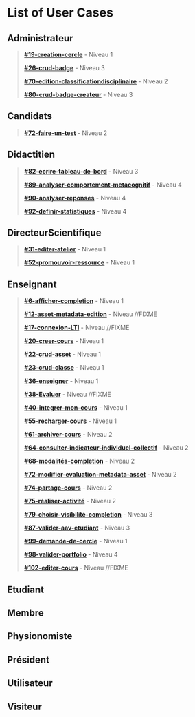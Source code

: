 # List of User Cases
## Administrateur
>**[#19-creation-cercle](https://github.com/PremierLangage/platon-conception/blob/master/UC/Administrateur/creation-cercle.md)** - Niveau 1
>
> **[#26-crud-badge](https://github.com/PremierLangage/platon-conception/blob/master/UC/Administrateur/crud-badge.md)** - Niveau 3
>
> **[#70-edition-classificationdisciplinaire](https://github.com/PremierLangage/platon-conception/blob/master/UC/Administrateur/edition-classification-disciplinaire.md)** - Niveau 2
>
>**[#80-crud-badge-createur](https://github.com/PremierLangage/platon-conception/blob/master/UC/Administrateur/crud-badge-createur.md)** - Niveau 3
## Candidats
> **[#72-faire-un-test](https://github.com/PremierLangage/platon-conception/blob/master/UC/Candidats/faire-un-test.md)** - Niveau 2 
## Didactitien
> **[#82-ecrire-tableau-de-bord](https://github.com/PremierLangage/platon-conception/blob/master/UC/Didactitien/ecrire-tableau-de-bord.md)** - Niveau 3
>
> **[#89-analyser-comportement-metacognitif](https://github.com/PremierLangage/platon-conception/blob/master/UC/Didactitien/analyser-comportement-metacognitif.md)** - Niveau 4
>
> **[#90-analyser-reponses](https://github.com/PremierLangage/platon-conception/blob/master/UC/Didactitien/analyser-reponses.md)** - Niveau 4
>
> **[#92-definir-statistiques](https://github.com/PremierLangage/platon-conception/blob/master/UC/Didactitien/definir-statistiques.md)** - Niveau 4
## DirecteurScientifique
> **[#31-editer-atelier](https://github.com/PremierLangage/platon-conception/blob/master/UC/DirecteurScientifique/editer-atelier.md)** - Niveau 1
>
> **[#52-promouvoir-ressource](https://github.com/PremierLangage/platon-conception/blob/master/UC/DirecteurScientifique/promouvoir-ressource.md)** - Niveau 1
## Enseignant
> **[#6-afficher-completion](https://github.com/PremierLangage/platon-conception/blob/master/UC/Enseignant/afficher-completion.md)** - Niveau 1
>
> **[#12-asset-metadata-edition](https://github.com/PremierLangage/platon-conception/blob/master/UC/Enseignant/asset-metadata-edition.md)** - Niveau //FIXME
>
> **[#17-connexion-LTI](https://github.com/PremierLangage/platon-conception/blob/master/UC/Enseignant/connexionLTI.md)** - Niveau //FIXME
>
> **[#20-creer-cours](https://github.com/PremierLangage/platon-conception/blob/master/UC/Enseignant/creer-cours.md)** - Niveau 1
>
> **[#22-crud-asset](https://github.com/PremierLangage/platon-conception/blob/master/UC/Enseignant/crud-asset.md)** - Niveau 1
>
> **[#23-crud-classe](https://github.com/PremierLangage/platon-conception/blob/master/UC/Enseignant/crud-classe.md)** - Niveau 1
>
> **[#36-enseigner](https://github.com/PremierLangage/platon-conception/blob/master/UC/Enseignant/Enseigner.md)** - Niveau 1
>
> **[#38-Evaluer](https://github.com/PremierLangage/platon-conception/blob/master/UC/Enseignant/Evaluer.md)** - Niveau //FIXME
>
> **[#40-integrer-mon-cours](https://github.com/PremierLangage/platon-conception/blob/master/UC/Enseignant/integrer-mon-cours.md)** - Niveau 1
>
> **[#55-recharger-cours](https://github.com/PremierLangage/platon-conception/blob/master/UC/Enseignant/recharger-cours.md)** - Niveau 1
>
> **[#61-archiver-cours](https://github.com/PremierLangage/platon-conception/blob/master/UC/Enseignant/archiver-cours.md)** - Niveau 2
>
> **[#64-consulter-indicateur-individuel-collectif](https://github.com/PremierLangage/platon-conception/blob/master/UC/Enseignant/consulter-indicateur-individuel-collectif.md)** - Niveau 2
>
> **[#68-modalités-completion](https://github.com/PremierLangage/platon-conception/blob/master/UC/Enseignant/modalités-completion.md)** - Niveau 2
>
> **[#72-modifier-evaluation-metadata-asset](https://github.com/PremierLangage/platon-conception/blob/master/UC/Enseignant/modifier-evaluation-metada-asset.md)** - Niveau 2
>
> **[#74-partage-cours](https://github.com/PremierLangage/platon-conception/blob/master/UC/Enseignant/partage-cours.md)** - Niveau 2
>
> **[#75-réaliser-activité](https://github.com/PremierLangage/platon-conception/blob/master/UC/Enseignant/réaliser-activité.md)** - Niveau 2
>
> **[#79-choisir-visibilité-completion](https://github.com/PremierLangage/platon-conception/blob/master/UC/Enseignant/choisir-visibilité-completion.md)** - Niveau 3
>
> **[#87-valider-aav-etudiant](https://github.com/PremierLangage/platon-conception/blob/master/UC/Enseignant/valider-aav-etudiant.md)** - Niveau 3
>
> **[#99-demande-de-cercle](https://github.com/PremierLangage/platon-conception/blob/master/UC/Enseignant/Demande-de-cercle.md)** - Niveau 1
>
> **[#98-valider-portfolio](https://github.com/PremierLangage/platon-conception/blob/master/UC/Enseignant/valider-portfolio.md)** - Niveau 4
>
> **[#102-editer-cours](https://github.com/PremierLangage/platon-conception/blob/master/UC/Enseignant/editer-cours.md)** - Niveau //FIXME
## Etudiant
## Membre
## Physionomiste
## Président
## Utilisateur
## Visiteur

